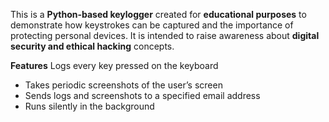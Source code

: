 This is a **Python-based keylogger** created for **educational purposes** to demonstrate how keystrokes can be captured and the 
importance of protecting personal devices. It is intended to raise awareness about **digital security and ethical hacking** concepts.
 
 **Features**
  Logs every key pressed on the keyboard
- Takes periodic screenshots of the user’s screen
- Sends logs and screenshots to a specified email address
- Runs silently in the background

